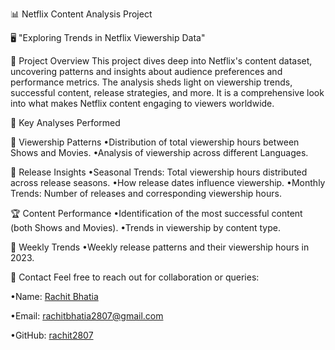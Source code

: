 📊 Netflix Content Analysis Project

🖥️ "Exploring Trends in Netflix Viewership Data"

🌟 Project Overview
This project dives deep into Netflix's content dataset, uncovering patterns and insights about audience preferences and performance metrics. The analysis sheds light on viewership trends, successful content, release strategies, and more. It is a comprehensive look into what makes Netflix content engaging to viewers worldwide.

🧪 Key Analyses Performed

🎥 Viewership Patterns
•Distribution of total viewership hours between Shows and Movies.
•Analysis of viewership across different Languages.

📆 Release Insights
•Seasonal Trends: Total viewership hours distributed across release seasons.
•How release dates influence viewership.
•Monthly Trends: Number of releases and corresponding viewership hours.

🏆 Content Performance
•Identification of the most successful content (both Shows and Movies).
•Trends in viewership by content type.

📅 Weekly Trends
•Weekly release patterns and their viewership hours in 2023.

📧 Contact
Feel free to reach out for collaboration or queries:

•Name: [Rachit Bhatia](https://www.linkedin.com/in/rachit-bhatia-7850b624a/)

•Email: rachitbhatia2807@gmail.com

•GitHub: [rachit2807](https://github.com/rachit2807)
